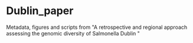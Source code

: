 # Dublin_paper
Metadata, figures and scripts from "A retrospective and regional approach assessing the genomic diversity of Salmonella Dublin "
